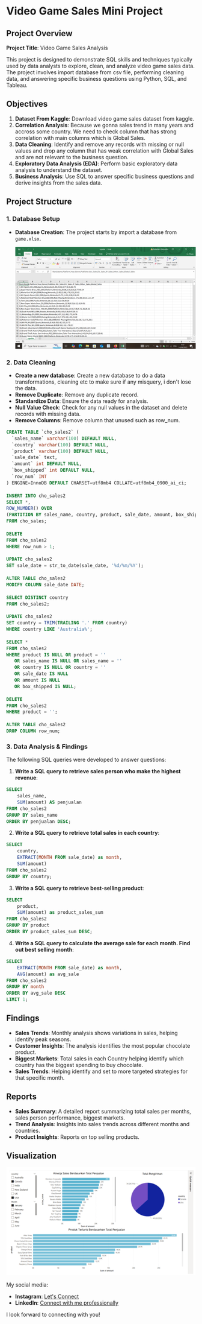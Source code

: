 # Video Game Sales Mini Project

## Project Overview

**Project Title**: Video Game Sales Analysis  

This project is designed to demonstrate SQL skills and techniques typically used by data analysts to explore, clean, and analyze video game sales data. The project involves import database from csv file, performing cleaning data, and answering specific business questions using Python, SQL, and Tableau.

## Objectives

1. **Dataset From Kaggle**: Download video game sales dataset from kaggle.
2. **Correlation Analysis**: Because we gonna sales trend in many years and accross some country. We need to check column that has strong correlation with main columns which is Global Sales.
3. **Data Cleaning**: Identify and remove any records with missing or null values and drop any column that has weak correlation with Global Sales and are not relevant to the business question.
5. **Exploratory Data Analysis (EDA)**: Perform basic exploratory data analysis to understand the dataset.
6. **Business Analysis**: Use SQL to answer specific business questions and derive insights from the sales data.

## Project Structure

### 1. Database Setup

- **Database Creation**: The project starts by import a database from `game.xlsx`.

  ![Database](Images/dataset.png)


### 2. Data Cleaning

- **Create a new database**: Create a new database to do a data transformations, cleaning etc to make sure if any misquery, i don't lose the data.
- **Remove Duplicate**: Remove any duplicate record.
- **Standardize Data**: Ensure the data ready for analysis.
- **Null Value Check**: Check for any null values in the dataset and delete records with missing data.
- **Remove Columns**: Remove column that unused such as row_num. 

```sql
CREATE TABLE `cho_sales2` (
  `sales_name` varchar(100) DEFAULT NULL,
  `country` varchar(100) DEFAULT NULL,
  `product` varchar(100) DEFAULT NULL,
  `sale_date` text,
  `amount` int DEFAULT NULL,
  `box_shipped` int DEFAULT NULL,
  `row_num` INT
) ENGINE=InnoDB DEFAULT CHARSET=utf8mb4 COLLATE=utf8mb4_0900_ai_ci;

INSERT INTO cho_sales2
SELECT *,
ROW_NUMBER() OVER
(PARTITION BY sales_name, country, product, sale_date, amount, box_shipped) as row_num
FROM cho_sales;

DELETE
FROM cho_sales2
WHERE row_num > 1;

UPDATE cho_sales2
SET sale_date = str_to_date(sale_date, '%d/%m/%Y');

ALTER TABLE cho_sales2
MODIFY COLUMN sale_date DATE;

SELECT DISTINCT country
FROM cho_sales2;

UPDATE cho_sales2
SET country = TRIM(TRAILING '.' FROM country)
WHERE country LIKE 'Australia%';

SELECT *
FROM cho_sales2
WHERE product IS NULL OR product = '' 
   OR sales_name IS NULL OR sales_name = '' 
   OR country IS NULL OR country = '' 
   OR sale_date IS NULL 
   OR amount IS NULL 
   OR box_shipped IS NULL;

DELETE 
FROM cho_sales2
WHERE product = '';

ALTER TABLE cho_sales2
DROP COLUMN row_num;
```

### 3. Data Analysis & Findings

The following SQL queries were developed to answer questions:

1. **Write a SQL query to retrieve sales person who make the highest revenue**:
```sql
SELECT
    sales_name,
    SUM(amount) AS penjualan
FROM cho_sales2
GROUP BY sales_name
ORDER BY penjualan DESC;
```

2. **Write a SQL query to retrieve total sales in each country**:
```sql
SELECT
    country,
    EXTRACT(MONTH FROM sale_date) as month,
    SUM(amount)
FROM cho_sales2
GROUP BY country;
```

3. **Write a SQL query to retrieve best-selling product**:
```sql
SELECT
    product,
    SUM(amount) as product_sales_sum
FROM cho_sales2
GROUP BY product
ORDER BY product_sales_sum DESC;
```

4. **Write a SQL query to calculate the average sale for each month. Find out best selling month**:
```sql
SELECT 
    EXTRACT(MONTH FROM sale_date) as month,
    AVG(amount) as avg_sale
FROM cho_sales2
GROUP BY month
ORDER BY avg_sale DESC
LIMIT 1;
```

## Findings

- **Sales Trends**: Monthly analysis shows variations in sales, helping identify peak seasons.
- **Customer Insights**: The analysis identifies the most popular chocolate product.
- **Biggest Markets**: Total sales in each Country helping identify which country has the biggest spending to buy chocolate.
- **Sales Trends**: Helping identify and set to more targeted strategies for that specific month.  

## Reports

- **Sales Summary**: A detailed report summarizing total sales per months, sales person performance, biggest markets.
- **Trend Analysis**: Insights into sales trends across different months and countries.
- **Product Insights**: Reports on top selling products.

## Visualization 
![Visualization](Images/Dashboard.png)

My social media:

- **Instagram**: [Let's Connect](https://www.instagram.com/inirtp?igsh=MW9xZTU0bTRuaHlxeQ==)
- **LinkedIn**: [Connect with me professionally](https://www.linkedin.com/in/rahadian-triaji-pramudito-a43949273/)

I look forward to connecting with you!
